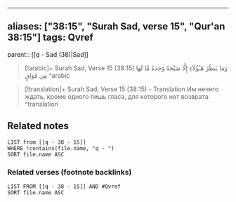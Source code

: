 
---
aliases: ["38:15", "Surah Sad, verse 15", "Qur'an 38:15"]
tags: Qvref
---

parent:: [[q - Sad (38)|Sad]]

> [!arabic]+ Surah Sad, Verse 15 (38:15)
> <span class="quran-arabic">وَمَا يَنظُرُ هَـٰٓؤُلَآءِ إِلَّا صَيْحَةً وَٰحِدَةً مَّا لَهَا مِن فَوَاقٍ</span>
^arabic

> [!translation]+ Surah Sad, Verse 15 (38:15) - Translation
> Им нечего ждать, кроме одного лишь гласа, для которого нет возврата.
^translation



## Related notes
```dataview
LIST from [[q - 38 - 15]]
WHERE !contains(file.name, "q - ")
SORT file.name ASC
```

### Related verses (footnote backlinks)
```dataview
LIST FROM [[q - 38 - 15]] AND #Qvref
SORT file.name ASC
```

